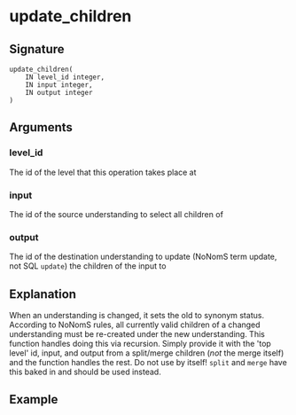 # update_children

## Signature
    update_children(
        IN level_id integer,
        IN input integer,
        IN output integer
    )

## Arguments

### level_id
The id of the level that this operation takes place at

### input
The id of the source understanding to select all children of

### output
The id of the destination understanding to update (NoNomS term update, not SQL `update`) the children of the input to

## Explanation
When an understanding is changed, it sets the old to synonym status. According to NoNomS rules, all currently valid children of a changed understanding must be re-created under the new understanding. This function handles doing this via recursion. Simply provide it with the 'top level' id, input, and output from a split/merge children (*not* the merge itself) and the function handles the rest. Do not use by itself! `split` and `merge` have this baked in and should be used instead.

## Example